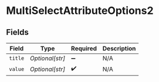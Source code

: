 # MultiSelectAttributeOptions2


## Fields

| Field              | Type               | Required           | Description        |
| ------------------ | ------------------ | ------------------ | ------------------ |
| `title`            | *Optional[str]*    | :heavy_minus_sign: | N/A                |
| `value`            | *Optional[str]*    | :heavy_check_mark: | N/A                |